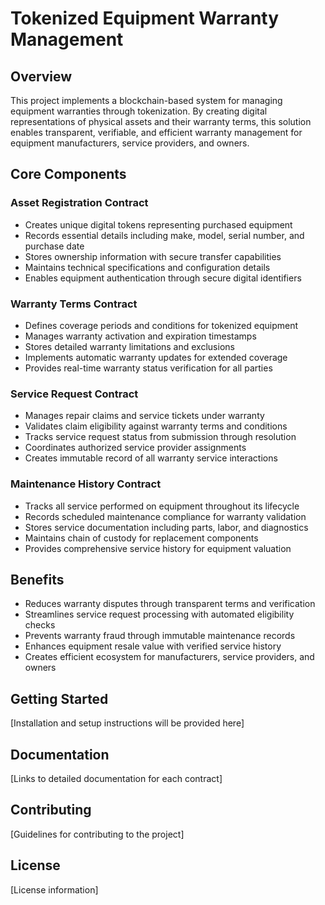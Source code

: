 # Tokenized Equipment Warranty Management

## Overview
This project implements a blockchain-based system for managing equipment warranties through tokenization. By creating digital representations of physical assets and their warranty terms, this solution enables transparent, verifiable, and efficient warranty management for equipment manufacturers, service providers, and owners.

## Core Components

### Asset Registration Contract
- Creates unique digital tokens representing purchased equipment
- Records essential details including make, model, serial number, and purchase date
- Stores ownership information with secure transfer capabilities
- Maintains technical specifications and configuration details
- Enables equipment authentication through secure digital identifiers

### Warranty Terms Contract
- Defines coverage periods and conditions for tokenized equipment
- Manages warranty activation and expiration timestamps
- Stores detailed warranty limitations and exclusions
- Implements automatic warranty updates for extended coverage
- Provides real-time warranty status verification for all parties

### Service Request Contract
- Manages repair claims and service tickets under warranty
- Validates claim eligibility against warranty terms and conditions
- Tracks service request status from submission through resolution
- Coordinates authorized service provider assignments
- Creates immutable record of all warranty service interactions

### Maintenance History Contract
- Tracks all service performed on equipment throughout its lifecycle
- Records scheduled maintenance compliance for warranty validation
- Stores service documentation including parts, labor, and diagnostics
- Maintains chain of custody for replacement components
- Provides comprehensive service history for equipment valuation

## Benefits
- Reduces warranty disputes through transparent terms and verification
- Streamlines service request processing with automated eligibility checks
- Prevents warranty fraud through immutable maintenance records
- Enhances equipment resale value with verified service history
- Creates efficient ecosystem for manufacturers, service providers, and owners

## Getting Started
[Installation and setup instructions will be provided here]

## Documentation
[Links to detailed documentation for each contract]

## Contributing
[Guidelines for contributing to the project]

## License
[License information]
